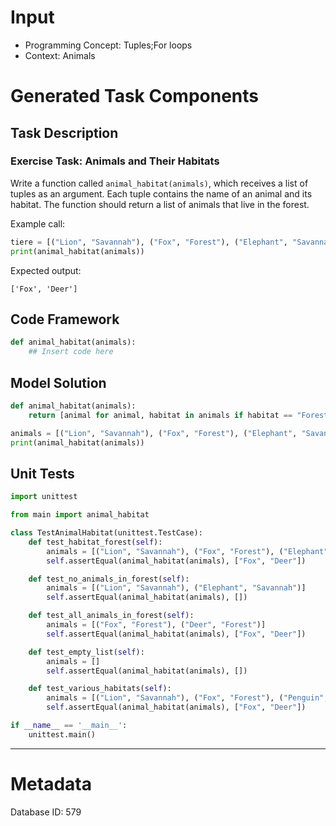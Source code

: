# Input
- Programming Concept: Tuples;For loops
- Context: Animals

# Generated Task Components
## Task Description
### Exercise Task: Animals and Their Habitats

Write a function called `animal_habitat(animals)`, which receives a list of tuples as an argument. Each tuple contains the name of an animal and its habitat. The function should return a list of animals that live in the forest.

Example call:
```python
tiere = [("Lion", "Savannah"), ("Fox", "Forest"), ("Elephant", "Savannah"), ("Deer", "Forest")]
print(animal_habitat(animals))
```

Expected output:
```
['Fox', 'Deer']
```

## Code Framework
```python
def animal_habitat(animals):
    ## Insert code here
```

## Model Solution
```python
def animal_habitat(animals):
    return [animal for animal, habitat in animals if habitat == "Forest"]

animals = [("Lion", "Savannah"), ("Fox", "Forest"), ("Elephant", "Savannah"), ("Deer", "Forest")]
print(animal_habitat(animals))
```

## Unit Tests
```python
import unittest

from main import animal_habitat

class TestAnimalHabitat(unittest.TestCase):
    def test_habitat_forest(self):
        animals = [("Lion", "Savannah"), ("Fox", "Forest"), ("Elephant", "Savannah"), ("Deer", "Forest")]
        self.assertEqual(animal_habitat(animals), ["Fox", "Deer"])

    def test_no_animals_in_forest(self):
        animals = [("Lion", "Savannah"), ("Elephant", "Savannah")]
        self.assertEqual(animal_habitat(animals), [])

    def test_all_animals_in_forest(self):
        animals = [("Fox", "Forest"), ("Deer", "Forest")]
        self.assertEqual(animal_habitat(animals), ["Fox", "Deer"])

    def test_empty_list(self):
        animals = []
        self.assertEqual(animal_habitat(animals), [])

    def test_various_habitats(self):
        animals = [("Lion", "Savannah"), ("Fox", "Forest"), ("Penguin", "Antarctica"), ("Deer", "Forest"), ("Kangaroo", "Australia")]
        self.assertEqual(animal_habitat(animals), ["Fox", "Deer"])

if __name__ == '__main__':
    unittest.main()
```
___
# Metadata
Database ID: 579
